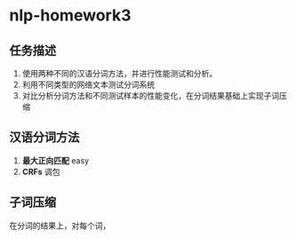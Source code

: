 # nlp-homework3

## 任务描述

1. 使用两种不同的汉语分词方法，并进行性能测试和分析。
2. 利用不同类型的网络文本测试分词系统
3. 对比分析分词方法和不同测试样本的性能变化，在分词结果基础上实现子词压缩

## 汉语分词方法

1. **最大正向匹配** easy
2. **CRFs** 调包

## 子词压缩
在分词的结果上，对每个词，

